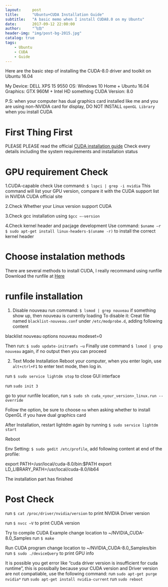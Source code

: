```yaml
---
layout:     post
title:      "Ubuntu+CUDA Installation Guide"
subtitle:   "A basic memo when I install CUDA8.0 on my Ubuntu"
date:       2017-09-12 22:00:00
author:     "飞白"
header-img: "img/post-bg-2015.jpg"
catalog: true
tags:
    - Ubuntu
    - CUDA
    - Guide
---
```


Here are the basic step of installing the CUDA-8.0 driver and toolkit on Ubuntu 16.04

My Device: DELL XPS 15 9550 
OS: Windows 10 Home + Ubuntu 16.04 
Graphics: GTX 960M + Intel HD something 
CUDA Version: 8.0

P.S: when your computer has dual graphics card installed like me and you are using non-NVIDIA card for display, DO NOT INSTALL `openGL Library` when you install CUDA



# First Thing First
PLEASE PLEASE read the official [CUDA installation guide](http://developer.download.nvidia.com/compute/cuda/7.5/Prod/docs/sidebar/CUDA_Installation_Guide_Linux.pdf)
Check every details including the system requirements and installation status


# GPU requirement Check

1.CUDA-capable check
Use command: 
`$ lspci | grep -i nvidia`
This command will list your GPU version, compare it with the CUDA support list in NVIDIA CUDA official site

2.Check Whether your Linux version support CUDA

3.Check gcc installation using `$gcc –-version`

4.Check kernel header and pacjage development
Use command:
`$uname –r`
`$ sudo apt-get install linux-headers-$(uname -r)`
to install the correct kernel header

# Choose instalation methods
There are several methods to install CUDA, I really recommand using runfile
Download the runfile at [Here](https://developer.nvidia.com/cuda-downloads)

# runfile installation
1. Disable nouveau
run command: `$ lsmod | grep nouveau` if something show up, then nouveau is currently loading
To disable it:
Creat file named `blacklist-nouveau.conf` under `/etc/modprobe.d`, adding following content

blacklist nouveau
options nouveau modeset=0

Then run: `$ sudo update-initramfs –u`
Finally use command `$ lsmod | grep nouveau` again, if no output then you can proceed

2. Text Mode Installation
Reboot your computer, when you enter login, use `alt+ctrl+F1` to enter text mode, then log in.

run `$ sudo service lightdm stop` to close GUI interface

run `sudo init 3`

go to your runfile location, run `$ sudo sh cuda_<your_version>_linux.run --override`

Follow the option, be sure to choose `no` when asking whether to install OpenGL if you have dual graphics card

After Installation, restart lightdm again by running `$ sudo service lightdm start`

Reboot

Env Setting: `$ sudo gedit /etc/profile`, add following content at end of the profile:

export PATH=/usr/local/cuda-8.0/bin:$PATH 
export LD_LIBRARY_PATH=/usr/local/cuda-8.0/lib64


The installation part has finished

# Post Check
run `$ cat /proc/driver/nvidia/version` to print NVIDIA Driver version

run `$ nvcc –V` to print CUDA version

Try to compile CUDA Example
change location to ~/NVIDIA_CUDA-8.0_Samples
run `$ make`

Run CUDA program
change location to ~/NVIDIA_CUDA-8.0_Samples/bin
run `$ sudo ./deviceQuery` to print GPU info

It is possible you get error like “cuda driver version is insufficient for cuda runtime”, this is possibally because your CUDA version and Driver version are not compatiable, use the following command:
run `sudo apt-get purge nvidia*`
run `sudo apt-get install nvidia-current`
run `sudo reboot`
